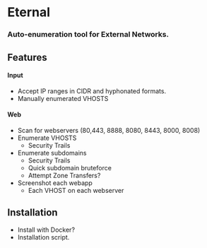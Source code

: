 # Eternal
### Auto-enumeration tool for External Networks.

## Features
#### Input
- Accept IP ranges in CIDR and hyphonated formats.
- Manually enumerated VHOSTS
#### Web
- Scan for webservers (80,443, 8888, 8080, 8443, 8000, 8008)
- Enumerate VHOSTS
  - Security Trails
- Enumerate subdomains
  - Security Trails
  - Quick subdomain bruteforce
  - Attempt Zone Transfers?
- Screenshot each webapp
    - Each VHOST on each webserver
####
## Installation
- Install with Docker?
- Installation script.
